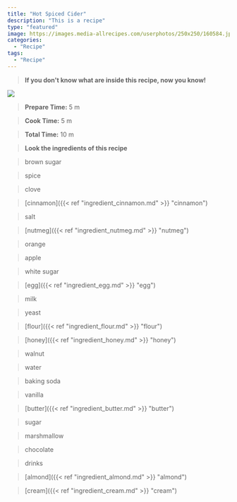 ```yaml
---
title: "Hot Spiced Cider"
description: "This is a recipe"
type: "featured"
image: https://images.media-allrecipes.com/userphotos/250x250/160584.jpg
categories: 
  - "Recipe"
tags: 
  - "Recipe"
---
```



>**If you don't know what are inside this recipe, now you know!**

![](../images/Recipes-Banner.jpg)
> **Prepare Time:** 5 m


> **Cook Time:** 5 m


> **Total Time:** 10 m

> **Look the ingredients of this recipe**

> brown sugar

> spice

> clove

> [cinnamon]({{< ref "ingredient_cinnamon.md" >}} "cinnamon")

> salt

> [nutmeg]({{< ref "ingredient_nutmeg.md" >}} "nutmeg")

> orange

> apple

> white sugar

> [egg]({{< ref "ingredient_egg.md" >}} "egg")

> milk

> yeast

> [flour]({{< ref "ingredient_flour.md" >}} "flour")

> [honey]({{< ref "ingredient_honey.md" >}} "honey")

> walnut

> water

> baking soda

> vanilla

> [butter]({{< ref "ingredient_butter.md" >}} "butter")

> sugar

> marshmallow

> chocolate

> drinks

> [almond]({{< ref "ingredient_almond.md" >}} "almond")

> [cream]({{< ref "ingredient_cream.md" >}} "cream")

